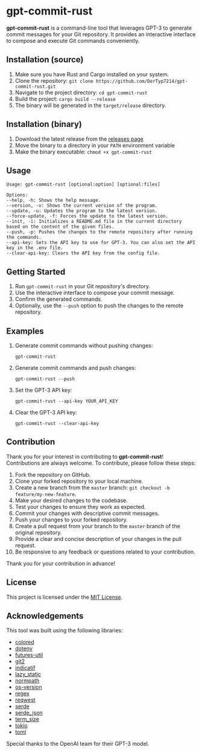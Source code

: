 # gpt-commit-rust

**gpt-commit-rust** is a command-line tool that leverages GPT-3 to generate commit messages for your Git repository. It provides an interactive interface to compose and execute Git commands conveniently.

## Installation (source)

1. Make sure you have Rust and Cargo installed on your system.
2. Clone the repository: `git clone https://github.com/DerTyp7214/gpt-commit-rust.git`
3. Navigate to the project directory: `cd gpt-commit-rust`
4. Build the project: `cargo build --release`
5. The binary will be generated in the `target/release` directory.

## Installation (binary)

1. Download the latest release from the [releases page](https://github.com/DerTyp7214/gpt-commit-rust/releases)
2. Move the binary to a directory in your `PATH` environment variable
3. Make the binary executable: `chmod +x gpt-commit-rust`

## Usage

```shell
Usage: gpt-commit-rust [optional:option] [optional:files]

Options:
--help, -h: Shows the help message.
--version, -v: Shows the current version of the program.
--update, -u: Updates the program to the latest version.
--force-update, -f: Forces the update to the latest version.
--init, -i: Initializes a README.md file in the current directory based on the content of the given files.
--push, -p: Pushes the changes to the remote repository after running the commands.
--api-key: Sets the API key to use for GPT-3. You can also set the API key in the .env file.
--clear-api-key: Clears the API key from the config file.
```

## Getting Started

1. Run `gpt-commit-rust` in your Git repository's directory.
2. Use the interactive interface to compose your commit message.
3. Confirm the generated commands.
4. Optionally, use the `--push` option to push the changes to the remote repository.

## Examples

1. Generate commit commands without pushing changes:

   ```shell
   gpt-commit-rust
   ```

2. Generate commit commands and push changes:

   ```shell
   gpt-commit-rust --push
   ```

3. Set the GPT-3 API key:

   ```shell
   gpt-commit-rust --api-key YOUR_API_KEY
   ```

4. Clear the GPT-3 API key:

   ```shell
   gpt-commit-rust --clear-api-key
   ```

## Contribution

Thank you for your interest in contributing to **gpt-commit-rust**! Contributions are always welcome. To contribute, please follow these steps:

1. Fork the repository on GitHub.
2. Clone your forked repository to your local machine.
3. Create a new branch from the `master` branch: `git checkout -b feature/my-new-feature`.
4. Make your desired changes to the codebase.
5. Test your changes to ensure they work as expected.
6. Commit your changes with descriptive commit messages.
7. Push your changes to your forked repository.
8. Create a pull request from your branch to the `master` branch of the original repository.
9. Provide a clear and concise description of your changes in the pull request.
10. Be responsive to any feedback or questions related to your contribution.

Thank you for your contribution in advance!

## License

This project is licensed under the [MIT License](LICENSE).

## Acknowledgements

This tool was built using the following libraries:

- [colored](https://crates.io/crates/colored)
- [dotenv](https://crates.io/crates/dotenv)
- [futures-util](https://crates.io/crates/futures-util)
- [git2](https://crates.io/crates/git2)
- [indicatif](https://crates.io/crates/indicatif)
- [lazy_static](https://crates.io/crates/lazy_static)
- [normpath](https://crates.io/crates/normpath)
- [os-version](https://crates.io/crates/os-version)
- [regex](https://crates.io/crates/regex)
- [reqwest](https://crates.io/crates/reqwest)
- [serde](https://crates.io/crates/serde)
- [serde_json](https://crates.io/crates/serde_json)
- [term_size](https://crates.io/crates/term_size)
- [tokio](https://crates.io/crates/tokio)
- [toml](https://crates.io/crates/toml)

Special thanks to the OpenAI team for their GPT-3 model.
